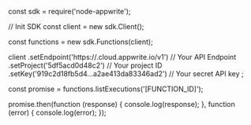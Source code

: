 const sdk = require('node-appwrite');

// Init SDK
const client = new sdk.Client();

const functions = new sdk.Functions(client);

client
    .setEndpoint('https://<REGION>.cloud.appwrite.io/v1') // Your API Endpoint
    .setProject('5df5acd0d48c2') // Your project ID
    .setKey('919c2d18fb5d4...a2ae413da83346ad2') // Your secret API key
;

const promise = functions.listExecutions('[FUNCTION_ID]');

promise.then(function (response) {
    console.log(response);
}, function (error) {
    console.log(error);
});